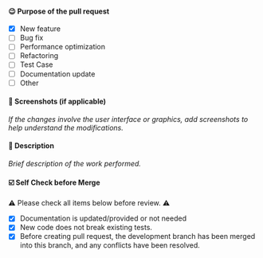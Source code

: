 #### 😉 Purpose of the pull request

- [x] New feature
- [ ] Bug fix
- [ ] Performance optimization
- [ ] Refactoring
- [ ] Test Case
- [ ] Documentation update
- [ ] Other

#### 🎑 Screenshots (if applicable)

_If the changes involve the user interface or graphics, add screenshots to help understand the modifications._

#### 🔗 Description

_Brief description of the work performed._

#### ☑️ Self Check before Merge

⚠️ Please check all items below before review. ⚠️

- [x] Documentation is updated/provided or not needed
- [x] New code does not break existing tests.
- [x] Before creating pull request, the development branch has been merged into this branch, and any conflicts have been resolved.
